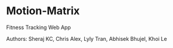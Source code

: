 # Motion-Matrix
Fitness Tracking Web App

Authors: Sheraj KC, Chris Alex, Lyly Tran, Abhisek Bhujel, Khoi Le
